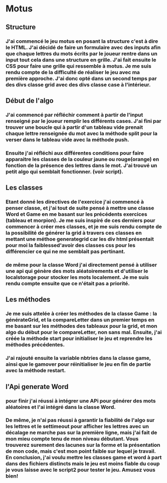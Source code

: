 # Motus

## Structure
### J'ai commencé le jeu motus en posant la structure c'est à dire le HTML. J'ai décidé de faire un formulaire avec des inputs afin que chaque lettres du mots écrits par le joueur rentre dans un input tout cela dans une structure en grille. J'ai fait ensuite le CSS pour faire une grille qui ressemble à motus. Je me suis rendu compte de la difficulté de réaliser le jeu avec ma première approche. J'ai donc opté dans un second temps par des divs classe grid avec des divs classe case à l'intérieur.

## Début de l'algo
### J'ai commencé par réfléchir comment à partir de l'input renseigné par le joueur remplir les différents cases. J'ai fini par trouver une boucle qui à partir d'un tableau vide prenait chaque lettre renseignée du mot avec la méthode split pour la verser dans le tableau vide avec la méthode push.

### Ensuite j'ai réfléchi aux différentes conditions pour faire apparaitre les classes de la couleur jaune ou rouge(orange) en fonction de la présence des lettres dans le mot. J'ai trouvé un petit algo qui semblait fonctionner. (voir script).

## Les classes
### Etant donné les directives de l'exercice j'ai commencé à penser classe, et j'ai tout de suite pensé à mettre une classe Word et Game en me basant sur les précédents exercices (tableau et morpion). Je me suis inspiré de ces derniers pour commencer à créer mes classes, et je me suis rendu compte de la possibilité de générer la grid à travers ces classes en mettant une méthoe generategrid car les div html présentait pour moi la faiblessed'avoir des classes css pour les différencier ce qui ne me semblait pas pertinant.

### de même pour la classe Word j'ai directement pensé à utiliser une api qui génère des mots aléatoirements et d'utiliser le localstorage pour stocker les mots localement. Je me suis rendu compte ensuite que ce n'était pas a priorité.

## Les méthodes
### Je me suis attelée à créer les méthodes de la classe Game : la générateGrid, et la compareLetter dans un premier temps en me basant sur les méthodes des tableaux pour la grid, et mon algo du début pour le compareLetter, non sans mal. Ensuite, j'ai créée la méthode start pour initialiser le jeu et reprendre les méthodes précédentes.

### J'ai rajouté ensuite la variable nbtries dans la classe game, ainsi que le gamover pour réinitialiser le jeu en fin de partie avec la méthode restart.

 ## l'Api generate Word
 ### pour finir j'ai réussi à intégrer une APi pour générer des mots aléatoires et l'ai intégré dans la classe Word.
 ### De même, je n'ai pas réussi à garantir la fiabilité de l'algo sur les lettres et le settimeout pour afficher les lettres avec un décalage ne marche pas sur la première ligne, mais j'ai fait de mon mieu compte tenu de mon niveau débutant. Vous trouverez surement des lacunes sur la forme et la présentation de mon code, mais c'est mon point faible sur lequel je travail. En conclusion, j'ai voulu mettre les classes game et word à part dans des fichiers distincts mais le jeu est moins fiable du coup je vous laisse avec le script2 pour tester le jeu. Amusez vous bien!
